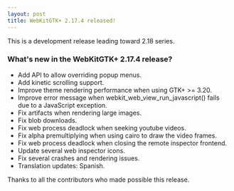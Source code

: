 ```yaml
---
layout: post
title: WebKitGTK+ 2.17.4 released!
---
```


This is a development release leading toward 2.18 series.

### What's new in the WebKitGTK+ 2.17.4 release?

 - Add API to allow overriding popup menus.
 - Add kinetic scrolling support.
 - Improve theme rendering performance when using GTK+ >= 3.20.
 - Improve error message when webkit_web_view_run_javascript() fails due to a JavaScript exception.
 - Fix artifacts when rendering large images.
 - Fix blob downloads.
 - Fix web process deadlock when seeking youtube videos.
 - Fix alpha premultiplying when using cairo to draw the video frames.
 - Fix web process deadlock when closing the remote inspector frontend.
 - Update several web inspector icons.
 - Fix several crashes and rendering issues.
 - Translation updates: Spanish.

Thanks to all the contributors who made possible this release.